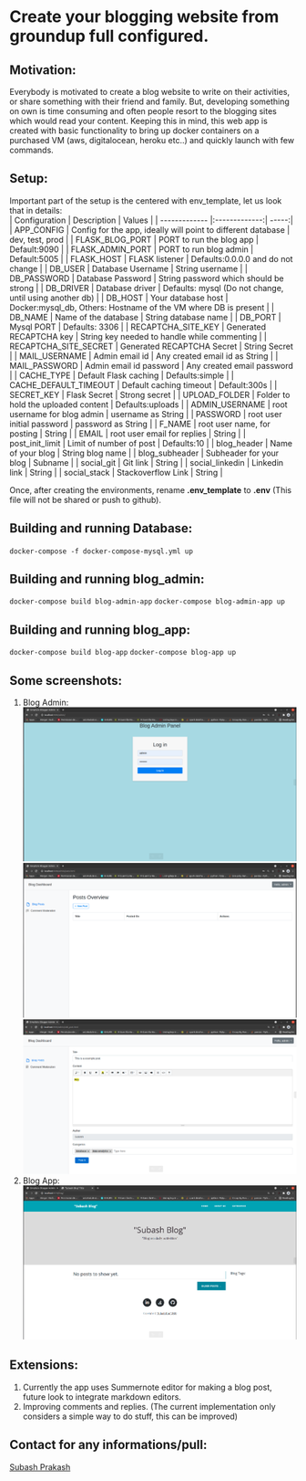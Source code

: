 # Create your blogging website from groundup full configured.
## Motivation:  
Everybody is motivated to create a blog website to write on their activities, or share something with their friend and family. But, developing something on own is time consuming and often people resort to the blogging sites which would read your content. Keeping this in mind, this web app is created with basic functionality to bring up docker containers on a purchased VM (aws, digitalocean, heroku etc..) and quickly launch with few commands.  

## Setup:  
Important part of the setup is the centered with env_template, let us look that in details:  
| Configuration        | Description           | Values  |
| ------------- |:-------------:| -----:|
| APP_CONFIG      | Config for the app, ideally will point to different database | dev, test, prod |
| FLASK_BLOG_PORT      | PORT to run the blog app     |   Default:9090 |
| FLASK_ADMIN_PORT | PORT to run blog admin      |    Default:5005 |
| FLASK_HOST | FLASK listener | Defaults:0.0.0.0 and do not change |
| DB_USER | Database Username | String username |
| DB_PASSWORD | Database Password | String password which should be strong |
| DB_DRIVER | Database driver | Defaults: mysql (Do not change, until using another db) |
| DB_HOST | Your database host | Docker:mysql_db, Others: Hostname of the VM where DB is present |
| DB_NAME | Name of the database | String database name |
| DB_PORT | Mysql PORT | Defaults: 3306 |
| RECAPTCHA_SITE_KEY | Generated RECAPTCHA key | String key needed to handle while commenting |
| RECAPTCHA_SITE_SECRET | Generated RECAPTCHA Secret | String Secret |
| MAIL_USERNAME | Admin email id | Any created email id as String |
| MAIL_PASSWORD | Admin email id password | Any created email password |
| CACHE_TYPE | Default Flask caching | Defaults:simple |
| CACHE_DEFAULT_TIMEOUT | Default caching timeout | Default:300s |
| SECRET_KEY | Flask Secret | Strong secret |
| UPLOAD_FOLDER | Folder to hold the uploaded content | Defaults:uploads |
| ADMIN_USERNAME | root username for blog admin | username as String |
| PASSWORD | root user initial password | password as String |
| F_NAME | root user name, for posting | String |
| EMAIL | root user email for replies | String |
| post_init_limit | Limit of number of post | Defaults:10 |
| blog_header | Name of your blog | String blog name |
| blog_subheader | Subheader for your blog | Subname |
| social_git | Git link | String |
| social_linkedin | Linkedin link | String |
| social_stack | Stackoverflow Link | String |
  
  
Once, after creating the environments, rename __.env_template__ to __.env__ (This file will not be shared or push to github).  

## Building and running Database:
`docker-compose -f docker-compose-mysql.yml up`

## Building and running blog_admin:
`docker-compose build blog-admin-app`
`docker-compose blog-admin-app up`

## Building and running blog_app:
`docker-compose build blog-app`
`docker-compose blog-app up`

## Some screenshots:  
1. Blog Admin:  
![Admin login](assets/1.png)  
![Admin Dashboard](assets/2.png)  
![Admin Posting](assets/3.png)    
1. Blog App:
![Blog App](assets/4.png)  

## Extensions:  
1. Currently the app uses Summernote editor for making a blog post, future look to integrate markdown editors.  
2. Improving comments and replies. (The current implementation only considers a simple way to do stuff, this can be improved)  

## Contact for any informations/pull:  
[Subash Prakash](https://github.com/prakass1)
